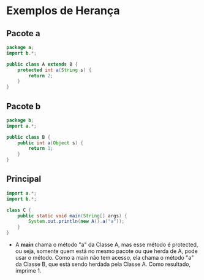 # Exemplos de Herança

## Pacote a

```java
package a;
import b.*;

public class A extends B {
    protected int a(String s) {
        return 2;
    }
}
```

## Pacote b

```java
package b;
import a.*;

public class B {
    public int a(Object s) {
        return 1;
    }
}
```

## Principal

```java
import a.*;
import b.*;

class C {
    public static void main(String[] args) {
        System.out.println(new A().a("a"));
    }
}
```

- A <strong> main </strong> chama o método "a" da Classe A, mas esse método é protected, ou seja, somente quem está no mesmo pacote ou que herda de A, pode usar o método. Como a main não tem acesso, ela chama o método "a" da Classe B, que está sendo herdada pela Classe A. Como resultado, imprime 1.